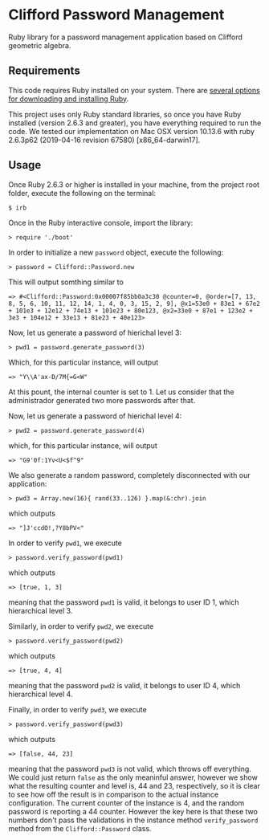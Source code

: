 # Clifford Password Management

Ruby library for a password management application based on Clifford geometric algebra.

## Requirements

This code requires Ruby installed on your system. There are [several options for downloading and installing Ruby](https://www.ruby-lang.org/en/downloads/ "Download Ruby").

This project uses only Ruby standard libraries, so once you have Ruby installed (version 2.6.3 and greater), you have everything required to run the code. We tested our implementation on Mac OSX version 10.13.6 with ruby 2.6.3p62 (2019-04-16 revision 67580) [x86_64-darwin17].

## Usage

Once Ruby 2.6.3 or higher is installed in your machine, from the project root folder, execute the following on the terminal:

```
$ irb
```

Once in the Ruby interactive console, import the library:

```
> require './boot'
```

In order to initialize a new `password` object, execute the following:

```
> password = Clifford::Password.new
```

This will output somthing similar to

```
=> #<Clifford::Password:0x00007f85bb0a3c30 @counter=0, @order=[7, 13, 8, 5, 6, 10, 11, 12, 14, 1, 4, 0, 3, 15, 2, 9], @x1=53e0 + 83e1 + 67e2 + 101e3 + 12e12 + 74e13 + 101e23 + 80e123, @x2=33e0 + 87e1 + 123e2 + 3e3 + 104e12 + 33e13 + 81e23 + 40e123>
```

Now, let us generate a password of hierichal level 3:

```
> pwd1 = password.generate_password(3)
```

Which, for this particular instance, will output

```
=> "Y\\A'ax-D/7M{=G<W"
```

At this pount, the internal counter is set to 1. Let us consider that the administrador generated two more passwords after that.

Now, let us generate a password of hierichal level 4:

```
> pwd2 = password.generate_password(4)
```

which, for this particular instance, will output

```
=> "G9'0f:1Yv<U<$f^9"
```

We also generate a random password, completely disconnected with our application:

```
> pwd3 = Array.new(16){ rand(33..126) }.map(&:chr).join
```

which outputs

```
=> "]J'ccdO!,?Y8bPV<"
```

In order to verify `pwd1`, we execute

```
> password.verify_password(pwd1)
```

which outputs

```
=> [true, 1, 3]
```

meaning that the password `pwd1` is valid, it belongs to user ID 1, which hierarchical level 3.

Similarly, in order to verify `pwd2`, we execute

```
> password.verify_password(pwd2)
```

which outputs

```
=> [true, 4, 4]
```

meaning that the password `pwd2` is valid, it belongs to user ID 4, which hierarchical level 4.

Finally, in order to verify `pwd3`, we execute

```
> password.verify_password(pwd3)
```

which outputs

```
=> [false, 44, 23]
```

meaning that the password `pwd3` is not valid, which throws off everything. We could just return `false` as the only meaninful answer, however we show what the resulting counter and level is, 44 and 23, respectively, so it is clear to see how off the result is in comparison to the actual instance configuration. The current counter of the instance is 4, and the random password is reporting a 44 counter. However the key here is that these two numbers don't pass the validations in the instance method `verify_password` method from the `Clifford::Password` class.

